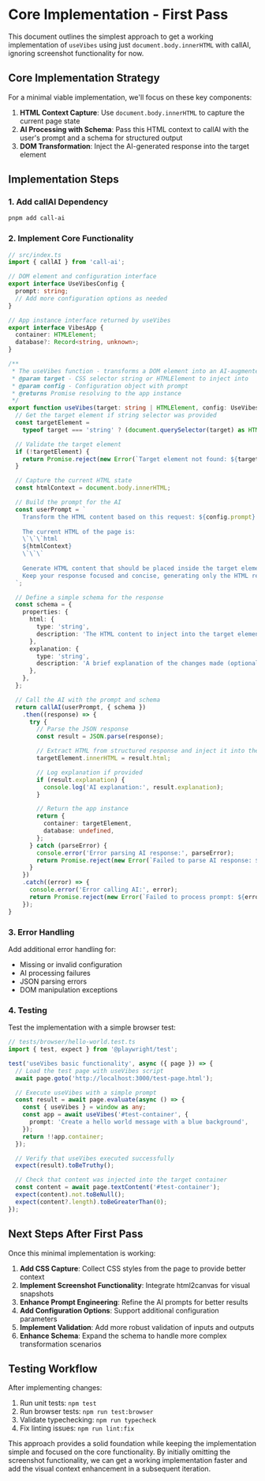 # Core Implementation - First Pass

This document outlines the simplest approach to get a working implementation of `useVibes` using just `document.body.innerHTML` with callAI, ignoring screenshot functionality for now.

## Core Implementation Strategy

For a minimal viable implementation, we'll focus on these key components:

1. **HTML Context Capture**: Use `document.body.innerHTML` to capture the current page state
2. **AI Processing with Schema**: Pass this HTML context to callAI with the user's prompt and a schema for structured output
3. **DOM Transformation**: Inject the AI-generated response into the target element

## Implementation Steps

### 1. Add callAI Dependency

```bash
pnpm add call-ai
```

### 2. Implement Core Functionality

```typescript
// src/index.ts
import { callAI } from 'call-ai';

// DOM element and configuration interface
export interface UseVibesConfig {
  prompt: string;
  // Add more configuration options as needed
}

// App instance interface returned by useVibes
export interface VibesApp {
  container: HTMLElement;
  database?: Record<string, unknown>;
}

/**
 * The useVibes function - transforms a DOM element into an AI-augmented micro-app
 * @param target - CSS selector string or HTMLElement to inject into
 * @param config - Configuration object with prompt
 * @returns Promise resolving to the app instance
 */
export function useVibes(target: string | HTMLElement, config: UseVibesConfig): Promise<VibesApp> {
  // Get the target element if string selector was provided
  const targetElement =
    typeof target === 'string' ? (document.querySelector(target) as HTMLElement) : target;

  // Validate the target element
  if (!targetElement) {
    return Promise.reject(new Error(`Target element not found: ${target}`));
  }

  // Capture the current HTML state
  const htmlContext = document.body.innerHTML;

  // Build the prompt for the AI
  const userPrompt = `
    Transform the HTML content based on this request: ${config.prompt}
    
    The current HTML of the page is:
    \`\`\`html
    ${htmlContext}
    \`\`\`
    
    Generate HTML content that should be placed inside the target element.
    Keep your response focused and concise, generating only the HTML required.
  `;

  // Define a simple schema for the response
  const schema = {
    properties: {
      html: {
        type: 'string',
        description: 'The HTML content to inject into the target element',
      },
      explanation: {
        type: 'string',
        description: 'A brief explanation of the changes made (optional)',
      },
    },
  };

  // Call the AI with the prompt and schema
  return callAI(userPrompt, { schema })
    .then((response) => {
      try {
        // Parse the JSON response
        const result = JSON.parse(response);

        // Extract HTML from structured response and inject it into the target element
        targetElement.innerHTML = result.html;

        // Log explanation if provided
        if (result.explanation) {
          console.log('AI explanation:', result.explanation);
        }

        // Return the app instance
        return {
          container: targetElement,
          database: undefined,
        };
      } catch (parseError) {
        console.error('Error parsing AI response:', parseError);
        return Promise.reject(new Error(`Failed to parse AI response: ${parseError.message}`));
      }
    })
    .catch((error) => {
      console.error('Error calling AI:', error);
      return Promise.reject(new Error(`Failed to process prompt: ${error.message}`));
    });
}
```

### 3. Error Handling

Add additional error handling for:

- Missing or invalid configuration
- AI processing failures
- JSON parsing errors
- DOM manipulation exceptions

### 4. Testing

Test the implementation with a simple browser test:

```typescript
// tests/browser/hello-world.test.ts
import { test, expect } from '@playwright/test';

test('useVibes basic functionality', async ({ page }) => {
  // Load the test page with useVibes script
  await page.goto('http://localhost:3000/test-page.html');

  // Execute useVibes with a simple prompt
  const result = await page.evaluate(async () => {
    const { useVibes } = window as any;
    const app = await useVibes('#test-container', {
      prompt: 'Create a hello world message with a blue background',
    });
    return !!app.container;
  });

  // Verify that useVibes executed successfully
  expect(result).toBeTruthy();

  // Check that content was injected into the target container
  const content = await page.textContent('#test-container');
  expect(content).not.toBeNull();
  expect(content?.length).toBeGreaterThan(0);
});
```

## Next Steps After First Pass

Once this minimal implementation is working:

1. **Add CSS Capture**: Collect CSS styles from the page to provide better context
2. **Implement Screenshot Functionality**: Integrate html2canvas for visual snapshots
3. **Enhance Prompt Engineering**: Refine the AI prompts for better results
4. **Add Configuration Options**: Support additional configuration parameters
5. **Implement Validation**: Add more robust validation of inputs and outputs
6. **Enhance Schema**: Expand the schema to handle more complex transformation scenarios

## Testing Workflow

After implementing changes:

1. Run unit tests: `npm test`
2. Run browser tests: `npm run test:browser`
3. Validate typechecking: `npm run typecheck`
4. Fix linting issues: `npm run lint:fix`

This approach provides a solid foundation while keeping the implementation simple and focused on the core functionality. By initially omitting the screenshot functionality, we can get a working implementation faster and add the visual context enhancement in a subsequent iteration.
